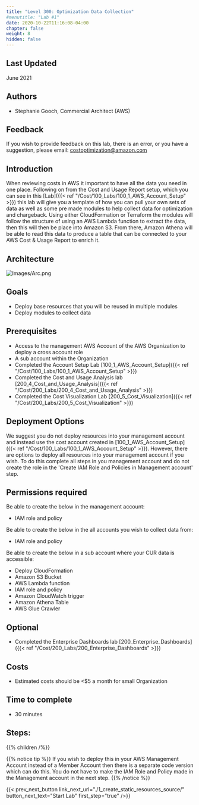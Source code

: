 ```yaml
---
title: "Level 300: Optimization Data Collection"
#menutitle: "Lab #1"
date: 2020-10-22T11:16:08-04:00
chapter: false
weight: 8
hidden: false
---
```

## Last Updated
June 2021

## Authors
- Stephanie Gooch, Commercial Architect (AWS)

## Feedback
If you wish to provide feedback on this lab, there is an error, or you have a suggestion, please email: costoptimization@amazon.com

## Introduction
When reviewing costs in AWS it important to have all the data you need in one place. Following on from the Cost and Usage Report setup, which you can see in this [Lab]({{< ref "/Cost/100_Labs/100_1_AWS_Account_Setup" >}}) this lab will give you a template of how you can pull your own sets of data as well as some pre made modules to help collect data for optimization and chargeback. Using either CloudFormation or Terraform the modules will follow the structure of using an AWS Lambda function to extract the data, then this will then be place into Amazon S3. From there, Amazon Athena will be able to read this data to produce a table that can be connected to your AWS Cost & Usage Report to enrich it. 

## Architecture 

![Images/Arc.png](/Cost/300_Optimization_Data_Collection/Images/Arc.png)

## Goals
- Deploy base resources that you will be reused in multiple modules
- Deploy modules to collect data 


## Prerequisites
- Access to the management AWS Account of the AWS Organization to deploy a cross account role
- A sub account within the Organization
- Completed the Account Setup Lab [100_1_AWS_Account_Setup]({{< ref "/Cost/100_Labs/100_1_AWS_Account_Setup" >}})
- Completed the Cost and Usage Analysis lab [200_4_Cost_and_Usage_Analysis]({{< ref "/Cost/200_Labs/200_4_Cost_and_Usage_Analysis" >}})
- Completed the Cost Visualization Lab [200_5_Cost_Visualization]({{< ref "/Cost/200_Labs/200_5_Cost_Visualization" >}}) 

## Deployment Options
We suggest you do not deploy resources into your management account and instead use the cost account created in [100_1_AWS_Account_Setup]({{< ref "/Cost/100_Labs/100_1_AWS_Account_Setup" >}}). However, there are options to deploy all resources into your management account if you wish. To do this complete all steps in you management account and do not create the role in the 'Create IAM Role and Policies in Management account' step.

## Permissions required

Be able to create the below in the management account:
- IAM role and policy

Be able to create the below in the all accounts you wish to collect data from:
- IAM role and policy

Be able to create the below in a sub account where your CUR data is accessible:
- Deploy CloudFormation
- Amazon S3 Bucket 
- AWS Lambda function 
- IAM role and policy
- Amazon CloudWatch trigger
- Amazon Athena Table
- AWS Glue Crawler


## Optional
- Completed the Enterprise Dashboards lab [200_Enterprise_Dashboards]({{< ref "/Cost/200_Labs/200_Enterprise_Dashboards" >}})


## Costs
- Estimated costs should be <$5 a month for small Organization 


## Time to complete
- 30 minutes

## Steps:
{{% children  /%}}

{{% notice tip %}}
If you wish to deploy this in your AWS Management Account instead of a Member Account then there is a separate code version which can do this. You do not have to make the IAM Role and Policy made in the Management account in the next step. 
{{% /notice %}}

{{< prev_next_button link_next_url="./1_create_static_resources_source/" button_next_text="Start Lab" first_step="true" />}}
